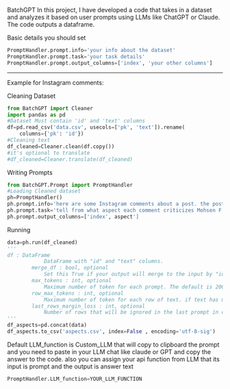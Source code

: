 BatchGPT
In this project, I have developed a code that takes in a dataset and analyzes it based on user prompts using LLMs like ChatGPT or Claude. The code outputs a dataframe.


Basic details you should set
```python
PromptHandler.prompt.info='your info about the dataset'
PromptHandler.prompt.task='your task details'
PromptHandler.prompt.output_columns=['index', 'your other columns']
```
----------------------------------------------
Example for Instagram comments:

Cleaning Dataset
```python
from BatchGPT import Cleaner
import pandas as pd
#Dataset Must contain 'id' and 'text' columns
df=pd.read_csv('data.csv', usecols=['pk', 'text']).rename(
    columns={'pk': 'id'})
#Cleaning text
df_cleaned=Cleaner.clean(df.copy())
#it's optional to translate
#df_cleaned=Cleaner.translate(df_cleaned)
```

Writing Prompts
```python
from BatchGPT.Prompt import PromptHandler
#Loading Cleaned dataset
ph=PromptHandler()
ph.prompt.info='here are some Instagram comments about a post. the post is a video that shows blah blah. "Mohsen F" is the owner of the post.'
ph.prompt.task='tell from what aspect each comment criticizes Mohsen F. aspects title must be short.'
ph.prompt.output_columns=['index', aspect']
```

Running
```python
data=ph.run(df_cleaned)
'''
df : DataFrame
            DataFrame with "id" and "text" columns.
        merge_df : bool, optional
            Set this True if your output will merge to the input by "id". The default is True.
        max_tokens : int, optional
            Maximum number of token for each prompt. The default is 2000.
        row_max_tokens : int, optional
            Maximum number of token for each row of text. if text has more tokens it will removed. The default is 500.
        last_rows_margin_loss : int, optional
            Number of rows that will be ignored in the last prompt in case of error. The default is 5.
'''
df_aspects=pd.concat(data)
df_aspects.to_csv('aspects.csv', index=False , encoding='utf-8-sig')

```

Default LLM_function is Custom_LLM that will copy to clipboard the prompt and 
you need to paste in your LLM chat like claude or GPT and copy the answer 
to the code.
also you can assign your api function from LLM that its input is prompt and 
the output is answer text

```python
PromptHandler.LLM_function=YOUR_LLM_FUNCTION
```
